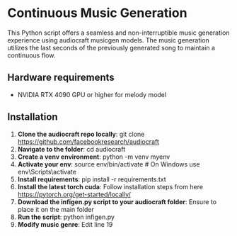 # Continuous Music Generation

This Python script offers a seamless and non-interruptible music generation experience using audiocraft musicgen models. The music generation utilizes the last seconds of the previously generated song to maintain a continuous flow.

## Hardware requirements

- NVIDIA RTX 4090 GPU or higher for melody model

## Installation

1. **Clone the audiocraft repo locally**: git clone https://github.com/facebookresearch/audiocraft
3. **Navigate to the folder**: cd audiocraft
4. **Create a venv environment**: python -m venv myenv
5. **Activate your env**: source env/bin/activate # On Windows use env\Scripts\activate
6. **Install requirements**: pip install -r requirements.txt
7. **Install the latest torch cuda**: Follow installation steps from here https://pytorch.org/get-started/locally/
8. **Download the infigen.py script to your audiocraft folder**: Ensure to place it on the main folder
9. **Run the script**: python infigen.py
10. **Modify music genre**: Edit line 19
